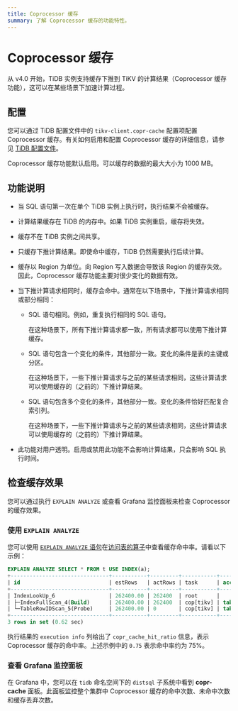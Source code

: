 ```yaml
---
title: Coprocessor 缓存
summary: 了解 Coprocessor 缓存的功能特性。
---
```


# Coprocessor 缓存

从 v4.0 开始，TiDB 实例支持缓存下推到 TiKV 的计算结果（Coprocessor 缓存功能），这可以在某些场景下加速计算过程。

## 配置

<CustomContent platform="tidb">

您可以通过 TiDB 配置文件中的 `tikv-client.copr-cache` 配置项配置 Coprocessor 缓存。有关如何启用和配置 Coprocessor 缓存的详细信息，请参见 [TiDB 配置文件](/tidb-configuration-file.md#tikv-clientcopr-cache-new-in-v400)。

</CustomContent>

<CustomContent platform="tidb-cloud">

Coprocessor 缓存功能默认启用。可以缓存的数据的最大大小为 1000 MB。

</CustomContent>

## 功能说明

+ 当 SQL 语句第一次在单个 TiDB 实例上执行时，执行结果不会被缓存。
+ 计算结果缓存在 TiDB 的内存中。如果 TiDB 实例重启，缓存将失效。
+ 缓存不在 TiDB 实例之间共享。
+ 只缓存下推计算结果。即使命中缓存，TiDB 仍然需要执行后续计算。
+ 缓存以 Region 为单位。向 Region 写入数据会导致该 Region 的缓存失效。因此，Coprocessor 缓存功能主要对很少变化的数据有效。
+ 当下推计算请求相同时，缓存会命中。通常在以下场景中，下推计算请求相同或部分相同：
    - SQL 语句相同。例如，重复执行相同的 SQL 语句。

        在这种场景下，所有下推计算请求都一致，所有请求都可以使用下推计算缓存。

    - SQL 语句包含一个变化的条件，其他部分一致。变化的条件是表的主键或分区。

        在这种场景下，一些下推计算请求与之前的某些请求相同，这些计算请求可以使用缓存的（之前的）下推计算结果。

    - SQL 语句包含多个变化的条件，其他部分一致。变化的条件恰好匹配复合索引列。

        在这种场景下，一些下推计算请求与之前的某些请求相同，这些计算请求可以使用缓存的（之前的）下推计算结果。

+ 此功能对用户透明。启用或禁用此功能不会影响计算结果，只会影响 SQL 执行时间。

## 检查缓存效果

您可以通过执行 `EXPLAIN ANALYZE` 或查看 Grafana 监控面板来检查 Coprocessor 的缓存效果。

### 使用 `EXPLAIN ANALYZE`

您可以使用 [`EXPLAIN ANALYZE` 语句](/sql-statements/sql-statement-explain-analyze.md)在[访问表的算子](/choose-index.md#访问表的算子)中查看缓存命中率。请看以下示例：

```sql
EXPLAIN ANALYZE SELECT * FROM t USE INDEX(a);
+-------------------------------+-----------+---------+-----------+------------------------+----------------------------------------------------------------------------------------------------------------------------------------------------------------------------------------------------------------------------------------------------------+--------------------------------+-----------------------+------+
| id                            | estRows   | actRows | task      | access object          | execution info                                                                                                                                                                                                                                           | operator info                  | memory                | disk |
+-------------------------------+-----------+---------+-----------+------------------------+----------------------------------------------------------------------------------------------------------------------------------------------------------------------------------------------------------------------------------------------------------+--------------------------------+-----------------------+------+
| IndexLookUp_6                 | 262400.00 | 262400  | root      |                        | time:620.513742ms, loops:258, cop_task: {num: 4, max: 5.530817ms, min: 1.51829ms, avg: 2.70883ms, p95: 5.530817ms, max_proc_keys: 2480, p95_proc_keys: 2480, tot_proc: 1ms, tot_wait: 1ms, rpc_num: 4, rpc_time: 10.816328ms, copr_cache_hit_rate: 0.75} |                                | 6.685169219970703 MB  | N/A  |
| ├─IndexFullScan_4(Build)      | 262400.00 | 262400  | cop[tikv] | table:t, index:a(a, c) | proc max:93ms, min:1ms, p80:93ms, p95:93ms, iters:275, tasks:4                                                                                                                                                                                           | keep order:false, stats:pseudo | 1.7549400329589844 MB | N/A  |
| └─TableRowIDScan_5(Probe)     | 262400.00 | 0       | cop[tikv] | table:t                | time:0ns, loops:0                                                                                                                                                                                                                                        | keep order:false, stats:pseudo | N/A                   | N/A  |
+-------------------------------+-----------+---------+-----------+------------------------+----------------------------------------------------------------------------------------------------------------------------------------------------------------------------------------------------------------------------------------------------------+--------------------------------+-----------------------+------+
3 rows in set (0.62 sec)
```

执行结果的 `execution info` 列给出了 `copr_cache_hit_ratio` 信息，表示 Coprocessor 缓存的命中率。上述示例中的 `0.75` 表示命中率约为 75%。

### 查看 Grafana 监控面板

在 Grafana 中，您可以在 `tidb` 命名空间下的 `distsql` 子系统中看到 **copr-cache** 面板。此面板监控整个集群中 Coprocessor 缓存的命中次数、未命中次数和缓存丢弃次数。

